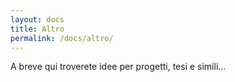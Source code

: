 ```yaml
---
layout: docs
title: Altro
permalink: /docs/altro/
---
```


A breve qui troverete idee per progetti, tesi e simili... 
